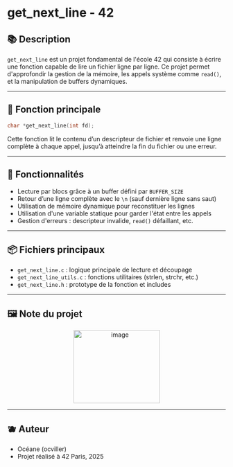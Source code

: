 # get\_next\_line - 42

## 📚 Description

`get_next_line` est un projet fondamental de l'école 42 qui consiste à écrire une fonction capable de lire un fichier ligne par ligne. Ce projet permet d'approfondir la gestion de la mémoire, les appels système comme `read()`, et la manipulation de buffers dynamiques.

---

## 🔧 Fonction principale

```c
char *get_next_line(int fd);
```

Cette fonction lit le contenu d’un descripteur de fichier et renvoie une ligne complète à chaque appel, jusqu’à atteindre la fin du fichier ou une erreur.

---

## 🧪 Fonctionnalités

* Lecture par blocs grâce à un buffer défini par `BUFFER_SIZE`
* Retour d’une ligne complète avec le `\n` (sauf dernière ligne sans saut)
* Utilisation de mémoire dynamique pour reconstituer les lignes
* Utilisation d'une variable statique pour garder l'état entre les appels
* Gestion d'erreurs : descripteur invalide, `read()` défaillant, etc.

---

## 📦 Fichiers principaux

* `get_next_line.c` : logique principale de lecture et découpage
* `get_next_line_utils.c` : fonctions utilitaires (strlen, strchr, etc.)
* `get_next_line.h` : prototype de la fonction et includes

---

## 🖼️ Note du projet

<p align="center">
 <img width="199" height="169" alt="image" src="https://github.com/user-attachments/assets/5d1708a5-fc33-4d29-893c-405e83ab0581" />
</p>

---

## 🫐 Auteur

* Océane (ocviller)
* Projet réalisé à 42 Paris, 2025
